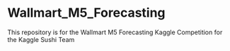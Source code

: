 # Wallmart_M5_Forecasting
This repository is for the Wallmart M5 Forecasting Kaggle Competition for the Kaggle Sushi Team
